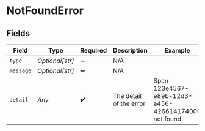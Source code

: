 # NotFoundError


## Fields

| Field                                               | Type                                                | Required                                            | Description                                         | Example                                             |
| --------------------------------------------------- | --------------------------------------------------- | --------------------------------------------------- | --------------------------------------------------- | --------------------------------------------------- |
| `type`                                              | *Optional[str]*                                     | :heavy_minus_sign:                                  | N/A                                                 |                                                     |
| `message`                                           | *Optional[str]*                                     | :heavy_minus_sign:                                  | N/A                                                 |                                                     |
| `detail`                                            | *Any*                                               | :heavy_check_mark:                                  | The detail of the error                             | Span 123e4567-e89b-12d3-a456-426614174000 not found |